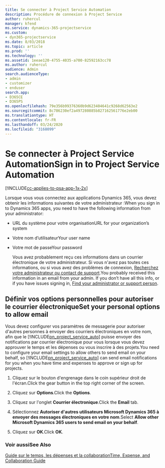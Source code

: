 ```yaml
---
title: Se connecter à Project Service Automation
description: Procédure de connexion à Project Service
author: ruhercul
manager: kfend
ms.service: dynamics-365-projectservice
ms.custom:
- dyn365-projectservice
ms.date: 8/03/2018
ms.topic: article
ms.prod: ''
ms.technology: ''
ms.assetid: 1eeae120-4755-4035-a700-82592163cc78
ms.author: ruhercul
audience: Admin
search.audienceType:
- admin
- customizer
- enduser
search.app:
- D365CE
- D365PS
ms.openlocfilehash: 79e356b99376360b9d623404641c9268d62563e2
ms.sourcegitcommit: 8c786230ef2a497280885b827162561776e2eb00
ms.translationtype: HT
ms.contentlocale: fr-FR
ms.lasthandoff: 03/24/2020
ms.locfileid: "3168099"
---
```

# <a name="sign-in-to-project-service-automation"></a><span data-ttu-id="8780a-103">Se connecter à Project Service Automation</span><span class="sxs-lookup"><span data-stu-id="8780a-103">Sign in to Project Service Automation</span></span>

[!INCLUDE[cc-applies-to-psa-app-1x-2x](../includes/cc-applies-to-psa-app-1x-2x.md)]

<span data-ttu-id="8780a-104">Lorsque vous vous connectez aux applications Dynamics 365, vous devez obtenir les informations suivantes de votre administrateur :</span><span class="sxs-lookup"><span data-stu-id="8780a-104">When you sign in to Dynamics 365 apps, you need to have the following information from your administrator:</span></span>  
  
- <span data-ttu-id="8780a-105">URL du système pour votre organisation</span><span class="sxs-lookup"><span data-stu-id="8780a-105">URL for your organization’s system</span></span>  
  
- <span data-ttu-id="8780a-106">Votre nom d’utilisateur</span><span class="sxs-lookup"><span data-stu-id="8780a-106">Your user name</span></span>  
  
- <span data-ttu-id="8780a-107">Votre mot de passe</span><span class="sxs-lookup"><span data-stu-id="8780a-107">Your password</span></span>  
  
  <span data-ttu-id="8780a-108">Vous avez probablement reçu ces informations dans un courrier électronique de votre administrateur. Si vous n'avez pas toutes ces informations, ou si vous avez des problèmes de connexion, [Recherchez votre administrateur ou contact de support](../basics/find-administrator-support.md).</span><span class="sxs-lookup"><span data-stu-id="8780a-108">You probably received this information in an email from your admin. If you don’t have all this info, or if you have issues signing in, [Find your administrator or support person](../basics/find-administrator-support.md).</span></span>  
  
## <a name="set-your-personal-options-to-allow-email"></a><span data-ttu-id="8780a-109">Définir vos options personnelles pour autoriser le courrier électronique</span><span class="sxs-lookup"><span data-stu-id="8780a-109">Set your personal options to allow email</span></span>  
 <span data-ttu-id="8780a-110">Vous devez configurer vos paramètres de messagerie pour autoriser d'autres personnes à envoyer des courriers électroniques en votre nom, afin que le [!INCLUDE[pn_project_service_auto](../includes/pn-project-service-auto.md)] puisse envoyer des notifications par courrier électronique pour vous lorsque vous devez approuver le temps et les dépenses ou vous inscrire à des projets.</span><span class="sxs-lookup"><span data-stu-id="8780a-110">You need to configure your email settings to allow others to send email on your behalf, so [!INCLUDE[pn_project_service_auto](../includes/pn-project-service-auto.md)] can send email notifications for you when you have time and expenses to approve or sign up for projects.</span></span>  
  
1.  <span data-ttu-id="8780a-111">Cliquez sur le bouton d'engrenage dans le coin supérieur droit de l'écran.</span><span class="sxs-lookup"><span data-stu-id="8780a-111">Click the gear button in the top right corner of the screen.</span></span>  
  
2.  <span data-ttu-id="8780a-112">Cliquez sur **Options**.</span><span class="sxs-lookup"><span data-stu-id="8780a-112">Click the **Options**.</span></span>  
  
3.  <span data-ttu-id="8780a-113">Cliquez sur l'onglet **Courrier électronique**.</span><span class="sxs-lookup"><span data-stu-id="8780a-113">Click the **Email** tab.</span></span>  
  
4.  <span data-ttu-id="8780a-114">Sélectionnez **Autoriser d'autres utilisateurs Microsoft Dynamics 365 à envoyer des messages électroniques en votre nom**.</span><span class="sxs-lookup"><span data-stu-id="8780a-114">Select **Allow other Microsoft Dynamics 365 users to send email on your behalf**.</span></span>  
  
5.  <span data-ttu-id="8780a-115">Cliquez sur **OK**.</span><span class="sxs-lookup"><span data-stu-id="8780a-115">Click **OK**.</span></span>  
  
### <a name="see-also"></a><span data-ttu-id="8780a-116">Voir aussi</span><span class="sxs-lookup"><span data-stu-id="8780a-116">See Also</span></span>  
 [<span data-ttu-id="8780a-117">Guide sur le temps, les dépenses et la collaboration</span><span class="sxs-lookup"><span data-stu-id="8780a-117">Time, Expense, and Collaboration Guide</span></span>](../project-service/time-expense-collaboration-guide.md)
